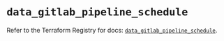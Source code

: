 # `data_gitlab_pipeline_schedule`

Refer to the Terraform Registry for docs: [`data_gitlab_pipeline_schedule`](https://registry.terraform.io/providers/gitlabhq/gitlab/18.0.0/docs/data-sources/pipeline_schedule).
